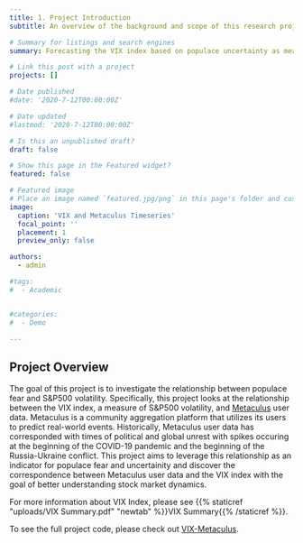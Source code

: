 ```yaml
---
title: 1. Project Introduction
subtitle: An overview of the background and scope of this research project

# Summary for listings and search engines
summary: Forecasting the VIX index based on populace uncertainty as measured by user data on https://www.metaculus.com/questions/

# Link this post with a project
projects: []

# Date published
#date: '2020-7-12T00:00:00Z'

# Date updated
#lastmod: '2020-7-12T00:00:00Z'

# Is this an unpublished draft?
draft: false

# Show this page in the Featured widget?
featured: false

# Featured image
# Place an image named `featured.jpg/png` in this page's folder and customize its options here.
image:
  caption: 'VIX and Metaculus Timeseries'
  focal_point: ''
  placement: 1
  preview_only: false

authors:
  - admin

#tags:
#  - Academic


#categories:
#  - Demo

---
```


## Project Overview

The goal of this project is to investigate the relationship between populace fear and S&P500 volatility. Specifically, this project looks at the relationship between the VIX index, a measure of S&P500 volatility, and [Metaculus](https://www.metaculus.com/questions/) user data. Metaculus is a community aggregation platform that utilizes its users to predict real-world events. Historically, Metaculus user data has corresponded with times of political and global unrest with spikes occuring at the beginning of the COVID-19 pandemic and the beginning of the Russia-Ukraine conflict. This project aims to leverage this relationship as an indicator for populace fear and uncertainity and discover the correspondence between Metaculus user data and the VIX index with the goal of better understanding stock market dynamics.

For more information about VIX Index, please see {{% staticref "uploads/VIX Summary.pdf" "newtab" %}}VIX Summary{{% /staticref %}}.

To see the full project code, please check out [VIX-Metaculus](https://github.com/VJ-Varanasi/VIX-Metaculus).


